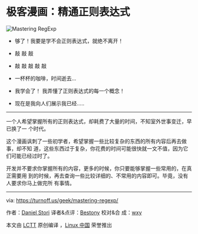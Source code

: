 # 极客漫画：精通正则表达式

![Mastering RegExp](./mastering-regexp.png)

- 够了！我要是学不会正则表达式，就绝不离开！

- 敲 敲 敲
- 敲 敲 敲 敲 敲

- 一杯杯的咖啡，时间逝去...
- 我学会了！ 我弄懂了正则表达式的每一个概念！

- 现在是我向人们展示我已经.....

---

一个人希望掌握所有的正则表达式，却耗费了大量的时间，不知室外世事变迁，早已换了一
个时代。

这个漫画讽刺了一些初学者，希望掌握一些比较复杂的东西的所有内容后再去做事，却不知
道，这些东西过于复杂，你花费的时间可能很快就一文不值，因为它们可能已经过时了。

开发并不要求你掌握所有的内容，更多的时候，你只要能够掌握一些常用的，在真正需要用
到的时候，再去查询一些比较详细的、不常用的内容即可。毕竟，没有人要求你马上做完所
有事情。

---

via: https://turnoff.us/geek/mastering-regexp/

作者：[Daniel Stori][a] 译者&点评：[Bestony](https://github.com/Bestony) 校对&合
成：[wxy](https://github.com/wxy)

本文由 [LCTT](https://github.com/LCTT/TranslateProject) 原创编译
，[Linux 中国](https://linux.cn/) 荣誉推出

[a]: http://turnoff.us/about/
